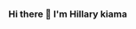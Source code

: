 ### Hi there 👋 I'm Hillary kiama

<!--


Here are some ideas to get you started:

- 🔭 I’m currently working on ...Web Design And Development
- 🌱 I’m currently learning ... python for Machine learning and Airtificial intelligence
- 👯 I’m looking to collaborate on ... kotlin and python
- 🤔 I’m looking for help with ... Cloud Computing
- 💬 Ask me about ... Anything
- 📫 How to reach me: ...[Email}(iamhillary96@gmail.com)
- 😄 Pronouns: ...He/Him
- ⚡ Fun fact: ...Gin,laughter and chill.
-->
